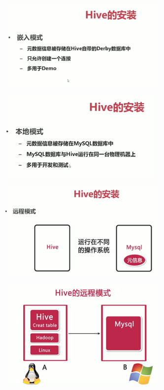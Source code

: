 ![](../md/img/ggzhangxiaochao/1298744-20180623201328622-636867485.png)

![](../md/img/ggzhangxiaochao/1298744-20180623201520950-219952029.png)

![](../md/img/ggzhangxiaochao/1298744-20180623201601116-646963084.png)

![](../md/img/ggzhangxiaochao/1298744-20180623214655938-370785435.png)

